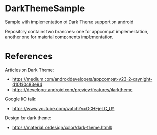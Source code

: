 # DarkThemeSample
Sample with implementation of Dark Theme support on android

Repository contains two branches: one for appcompat implementation, another one for material components implementation.

# References
Articles on Dark Theme:
- https://medium.com/androiddevelopers/appcompat-v23-2-daynight-d10f90c83e94
- https://developer.android.com/preview/features/darktheme

Google I/O talk:
- https://www.youtube.com/watch?v=OCHEjeLC_UY

Design for dark theme:
- https://material.io/design/color/dark-theme.html#
